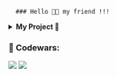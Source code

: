       ### Hello 🖖🏻 my friend !!!



<details><summary><b> My Project 🍄</b></summary>



<ul>
  <li><a href="https://github.com/margarizfrog/Axit-project">AXIT</a></li>
  <li><a href="https://github.com/margarizfrog/Stopwatch-study-project">Stopwatch</a></li>
  <li><a href="https://github.com/margarizfrog/TMS_Project">Pokemon-Api</a></li>

</ul>
</details>

### 🐸 Codewars:
<img src='https://www.codewars.com/users/mrgrfrg/badges/micro'>

<img src='https://i.pinimg.com/originals/ec/a1/af/eca1afa2c92ba75f4f0044477e9faa3c.gif'>
